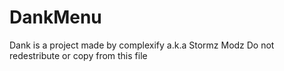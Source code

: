 # DankMenu
Dank is a project made by complexify a.k.a Stormz Modz
Do not redestribute or copy from this file
